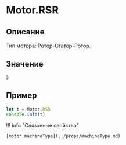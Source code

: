 # Motor.RSR

## Описание
Тип мотора: Ротор-Статор-Ротор.

## Значение
`3`

## Пример
``` javascript linenums="1"
let t = Motor.RSR
console.info(t)
```

!!! info "Связанные свойства"

    [motor.machineType](../props/machineType.md)
